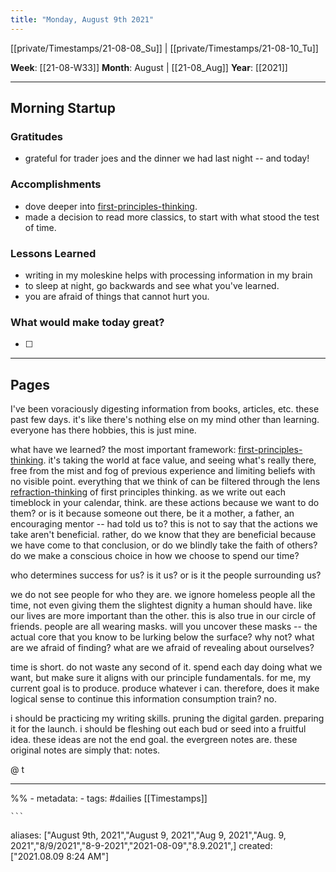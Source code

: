 ```yaml
---
title: "Monday, August 9th 2021"
---
```

[[private/Timestamps/21-08-08_Su]] | [[private/Timestamps/21-08-10_Tu]] 

**Week**: [[21-08-W33]]
**Month**: August | [[21-08_Aug]]
**Year**: [[2021]]

----
## Morning Startup

### Gratitudes
- grateful for trader joes and the dinner we had last night -- and today!


### Accomplishments
- dove deeper into [first-principles-thinking](first-principles-thinking.md).
- made a decision to read more classics, to start with what stood the test of time. 


### Lessons Learned
- writing in my moleskine helps with processing information in my brain
- to sleep at night, go backwards and see what you've learned.
- you are afraid of things that cannot hurt you. 


### What would make today great?
- [ ]  

----
## Pages
I've been voraciously digesting information from books, articles, etc. these past few days. it's like there's nothing else on my mind other than learning. everyone has there hobbies, this is just mine. 

what have we learned? the most important framework: [first-principles-thinking](first-principles-thinking.md). it's taking the world at face value, and seeing what's really there, free from the mist and fog of previous experience and limiting beliefs with no visible point. everything that we think of can be filtered through the lens [refraction-thinking](refraction-thinking.md) of first principles thinking. as we write out each timeblock in your calendar, think. are these actions because we want to do them? or is it because someone out there, be it a mother, a father, an encouraging mentor -- had told us to? this is not to say that the actions we take aren't beneficial. rather, do we know that they are beneficial because we have come to that conclusion, or do we blindly take the faith of others? do we make a conscious choice in how we choose to spend our time?

who determines success for us? is it us? or is it the people surrounding us? 

we do not see people for who they are. we ignore homeless people all the time, not even giving them the slightest dignity a human should have. like our lives are more important than the other. this is also true in our circle of friends. people are all wearing masks. will you uncover these masks -- the actual core that you know to be lurking below the surface? why not? what are we afraid of finding? what are we afraid of revealing about ourselves?

time is short. do not waste any second of it. spend each day doing what we want, but make sure it aligns with our principle fundamentals. for me, my current goal is to produce. produce whatever i can. therefore, does it make logical sense to continue this information consumption train? no. 

i should be practicing my writing skills. pruning the digital garden. preparing it for the launch. i should be fleshing out each bud or seed into a fruitful idea. these ideas are not the end goal. the evergreen notes are. these original notes are simply that: notes. 


@ t



----
%% - metadata:
	- tags: #dailies [[Timestamps]] 


	```
aliases: ["August 9th, 2021","August 9, 2021","Aug 9, 2021","Aug. 9, 2021","8/9/2021","8-9-2021","2021-08-09","8.9.2021",]
created: ["2021.08.09 8:24 AM"]
```